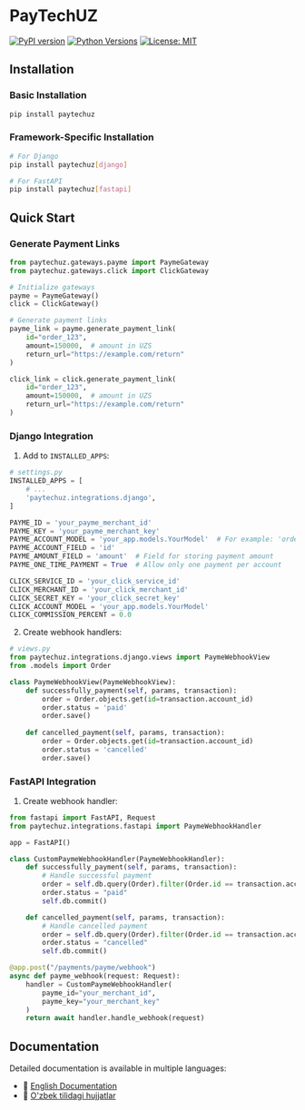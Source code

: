 # PayTechUZ

[![PyPI version](https://badge.fury.io/py/paytechuz.svg)](https://badge.fury.io/py/paytechuz)
[![Python Versions](https://img.shields.io/pypi/pyversions/paytechuz.svg)](https://pypi.org/project/paytechuz/)
[![License: MIT](https://img.shields.io/badge/License-MIT-yellow.svg)](https://opensource.org/licenses/MIT)
## Installation

### Basic Installation

```bash
pip install paytechuz
```

### Framework-Specific Installation

```bash
# For Django
pip install paytechuz[django]

# For FastAPI
pip install paytechuz[fastapi]
```

## Quick Start

### Generate Payment Links

```python
from paytechuz.gateways.payme import PaymeGateway
from paytechuz.gateways.click import ClickGateway

# Initialize gateways
payme = PaymeGateway()
click = ClickGateway()

# Generate payment links
payme_link = payme.generate_payment_link(
    id="order_123",
    amount=150000,  # amount in UZS
    return_url="https://example.com/return"
)

click_link = click.generate_payment_link(
    id="order_123",
    amount=150000,  # amount in UZS
    return_url="https://example.com/return"
)
```

### Django Integration

1. Add to `INSTALLED_APPS`:

```python
# settings.py
INSTALLED_APPS = [
    # ...
    'paytechuz.integrations.django',
]

PAYME_ID = 'your_payme_merchant_id'
PAYME_KEY = 'your_payme_merchant_key'
PAYME_ACCOUNT_MODEL = 'your_app.models.YourModel'  # For example: 'orders.models.Order'
PAYME_ACCOUNT_FIELD = 'id'
PAYME_AMOUNT_FIELD = 'amount'  # Field for storing payment amount
PAYME_ONE_TIME_PAYMENT = True  # Allow only one payment per account

CLICK_SERVICE_ID = 'your_click_service_id'
CLICK_MERCHANT_ID = 'your_click_merchant_id'
CLICK_SECRET_KEY = 'your_click_secret_key'
CLICK_ACCOUNT_MODEL = 'your_app.models.YourModel'
CLICK_COMMISSION_PERCENT = 0.0
```

2. Create webhook handlers:

```python
# views.py
from paytechuz.integrations.django.views import PaymeWebhookView
from .models import Order

class PaymeWebhookView(PaymeWebhookView):
    def successfully_payment(self, params, transaction):
        order = Order.objects.get(id=transaction.account_id)
        order.status = 'paid'
        order.save()
        
    def cancelled_payment(self, params, transaction):
        order = Order.objects.get(id=transaction.account_id)
        order.status = 'cancelled'
        order.save()
```

### FastAPI Integration

1. Create webhook handler:

```python
from fastapi import FastAPI, Request
from paytechuz.integrations.fastapi import PaymeWebhookHandler

app = FastAPI()

class CustomPaymeWebhookHandler(PaymeWebhookHandler):
    def successfully_payment(self, params, transaction):
        # Handle successful payment
        order = self.db.query(Order).filter(Order.id == transaction.account_id).first()
        order.status = "paid"
        self.db.commit()

    def cancelled_payment(self, params, transaction):
        # Handle cancelled payment
        order = self.db.query(Order).filter(Order.id == transaction.account_id).first()
        order.status = "cancelled"
        self.db.commit()

@app.post("/payments/payme/webhook")
async def payme_webhook(request: Request):
    handler = CustomPaymeWebhookHandler(
        payme_id="your_merchant_id",
        payme_key="your_merchant_key"
    )
    return await handler.handle_webhook(request)
```

## Documentation

Detailed documentation is available in multiple languages:

- 📖 [English Documentation](docs/en/index.md)
- 📖 [O'zbek tilidagi hujjatlar](docs/uz/index.md)

